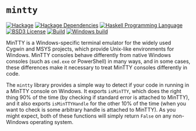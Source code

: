 # `mintty`
[![Hackage](https://img.shields.io/hackage/v/mintty.svg)][Hackage: mintty]
[![Hackage Dependencies](https://img.shields.io/hackage-deps/v/mintty.svg)](http://packdeps.haskellers.com/reverse/mintty)
[![Haskell Programming Language](https://img.shields.io/badge/language-Haskell-blue.svg)][Haskell.org]
[![BSD3 License](http://img.shields.io/badge/license-BSD3-brightgreen.svg)][tl;dr Legal: BSD3]
[![Build](https://img.shields.io/travis/RyanGlScott/mintty.svg)](https://travis-ci.org/RyanGlScott/mintty)
[![Windows build](https://ci.appveyor.com/api/projects/status/kj3knsx19ebh9wly?svg=true)](https://ci.appveyor.com/project/RyanGlScott/mintty)

[Hackage: mintty]:
  http://hackage.haskell.org/package/mintty
  "mintty package on Hackage"
[Haskell.org]:
  http://www.haskell.org
  "The Haskell Programming Language"
[tl;dr Legal: BSD3]:
  https://tldrlegal.com/license/bsd-3-clause-license-%28revised%29
  "BSD 3-Clause License (Revised)"

MinTTY is a Windows-specific terminal emulator for the widely used Cygwin and MSYS projects, which provide Unix-like environments for Windows. MinTTY consoles behave differently from native Windows consoles (such as `cmd.exe` or PowerShell) in many ways, and in some cases, these differences make it necessary to treat MinTTY consoles differently in code.

The `mintty` library provides a simple way to detect if your code in running in a MinTTY console on Windows. It exports `isMinTTY`, which does the right thing 90% of the time (by checking if standard error is attached to MinTTY), and it also exports `isMinTTYHandle` for the other 10% of the time (when you want to check is some arbitrary handle is attached to MinTTY). As you might expect, both of these functions will simply return `False` on any non-Windows operating system.
